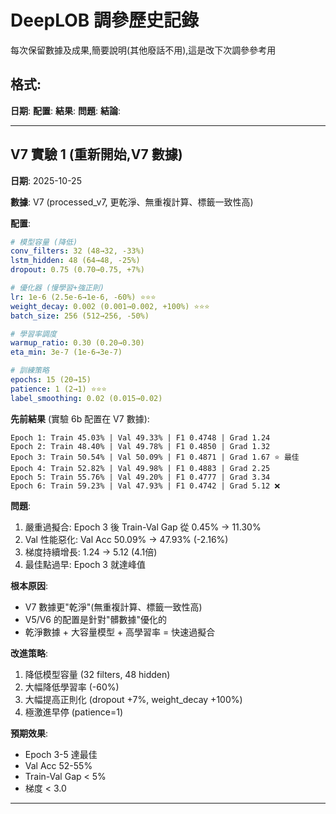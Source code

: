 # DeepLOB 調參歷史記錄

每次保留數據及成果,簡要說明(其他廢話不用),這是改下次調參參考用

## 格式:

**日期**:
**配置**:
**結果**:
**問題**:
**結論**:

---

## V7 實驗 1 (重新開始,V7 數據)

**日期**: 2025-10-25

**數據**: V7 (processed_v7, 更乾淨、無重複計算、標籤一致性高)

**配置**:

```yaml
# 模型容量 (降低)
conv_filters: 32 (48→32, -33%)
lstm_hidden: 48 (64→48, -25%)
dropout: 0.75 (0.70→0.75, +7%)

# 優化器 (慢學習+強正則)
lr: 1e-6 (2.5e-6→1e-6, -60%) ⭐⭐⭐
weight_decay: 0.002 (0.001→0.002, +100%) ⭐⭐⭐
batch_size: 256 (512→256, -50%)

# 學習率調度
warmup_ratio: 0.30 (0.20→0.30)
eta_min: 3e-7 (1e-6→3e-7)

# 訓練策略
epochs: 15 (20→15)
patience: 1 (2→1) ⭐⭐⭐
label_smoothing: 0.02 (0.015→0.02)
```

**先前結果** (實驗 6b 配置在 V7 數據):

```
Epoch 1: Train 45.03% | Val 49.33% | F1 0.4748 | Grad 1.24
Epoch 2: Train 48.40% | Val 49.78% | F1 0.4850 | Grad 1.32
Epoch 3: Train 50.54% | Val 50.09% | F1 0.4871 | Grad 1.67 ⭐ 最佳
Epoch 4: Train 52.82% | Val 49.98% | F1 0.4883 | Grad 2.25
Epoch 5: Train 55.76% | Val 49.20% | F1 0.4777 | Grad 3.34
Epoch 6: Train 59.23% | Val 47.93% | F1 0.4742 | Grad 5.12 ❌
```

**問題**:

1. 嚴重過擬合: Epoch 3 後 Train-Val Gap 從 0.45% → 11.30%
2. Val 性能惡化: Val Acc 50.09% → 47.93% (-2.16%)
3. 梯度持續增長: 1.24 → 5.12 (4.1倍)
4. 最佳點過早: Epoch 3 就達峰值

**根本原因**:

- V7 數據更"乾淨"(無重複計算、標籤一致性高)
- V5/V6 的配置是針對"髒數據"優化的
- 乾淨數據 + 大容量模型 + 高學習率 = 快速過擬合

**改進策略**:

1. 降低模型容量 (32 filters, 48 hidden)
2. 大幅降低學習率 (-60%)
3. 大幅提高正則化 (dropout +7%, weight_decay +100%)
4. 極激進早停 (patience=1)

**預期效果**:

- Epoch 3-5 達最佳
- Val Acc 52-55%
- Train-Val Gap < 5%
- 梯度 < 3.0

---

## 
